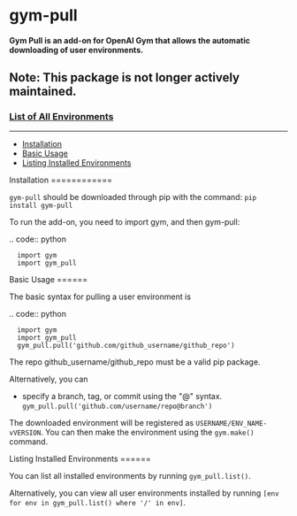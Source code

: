 # gym-pull
#### **Gym Pull is an add-on for OpenAI Gym that allows the automatic downloading of user environments.**
Note: This package is not longer actively maintained.
---
### [**List of All Environments**](https://github.com/ppaquette/gym-pull/blob/master/list_of_envs.md)
---
- [Installation](#installation)
- [Basic Usage](#basic_usage)
- [Listing Installed Environments](#listing_installed)

<div id="installation"></div>Installation
============

``gym-pull`` should be downloaded through pip with the command: ``pip install gym-pull``

To run the add-on, you need to import gym, and then gym-pull:

.. code:: python

	  import gym
	  import gym_pull

<div id="basic_usage"></div>Basic Usage
======

The basic syntax for pulling a user environment is

.. code:: python

	  import gym
	  import gym_pull
	  gym_pull.pull('github.com/github_username/github_repo')

The repo github_username/github_repo must be a valid pip package.

Alternatively, you can

- specify a branch, tag, or commit using the "@" syntax. ``gym_pull.pull('github.com/username/repo@branch')``

The downloaded environment will be registered as ``USERNAME/ENV_NAME-vVERSION``. You can then make
the environment using the ``gym.make()`` command.

<div id="listing_installed"></div>Listing Installed Environments
======

You can list all installed environments by running ``gym_pull.list()``.

Alternatively, you can view all user environments installed by running
``[env for env in gym_pull.list() where '/' in env]``.
